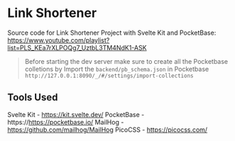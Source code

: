 # Link Shortener

Source code for Link Shortener Project with Svelte Kit and PocketBase:
https://www.youtube.com/playlist?list=PLS_KEa7rXLPOQg7_UztbL3TM4NdK1-ASK

> Before starting the dev server make sure to create all the Pocketbase colletions by Import the `backend/pb_schema.json` in Pocketbase `http://127.0.0.1:8090/_/#/settings/import-collections`

## Tools Used

Svelte Kit - https://kit.svelte.dev/
PocketBase - https://https://pocketbase.io/
MailHog - https://github.com/mailhog/MailHog
PicoCSS - https://picocss.com/
